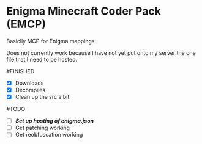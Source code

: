 # Enigma Minecraft Coder Pack (EMCP)

Basiclly MCP for Enigma mappings.

Does not currently work because I have not yet put onto my server the one file that I need to be hosted.

#FINISHED
* [x] Downloads
* [x] Decompiles
* [x] Clean up the src a bit

#TODO
* [ ] ___Set up hosting of enigma.json___
* [ ] Get patching working
* [ ] Get reobfuscation working

